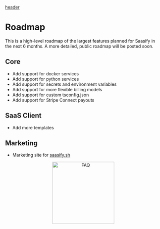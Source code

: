 [header](_header.md ':include')

# Roadmap

This is a high-level roadmap of the largest features planned for Saasify in the next 6 months. A more detailed, public roadmap will be posted soon.

## Core

- Add support for docker services
- Add support for python services
- Add support for secrets and environment variables
- Add support for more flexible billing models
- Add support for custom tsconfig.json
- Add support for Stripe Connect payouts


## SaaS Client

- Add more templates

## Marketing

- Marketing site for [saasify.sh](https://saasify.sh)

<p align="center">
  <img src="/_media/undraw/scrum_board.svg" alt="FAQ" width="200" />
</p>

